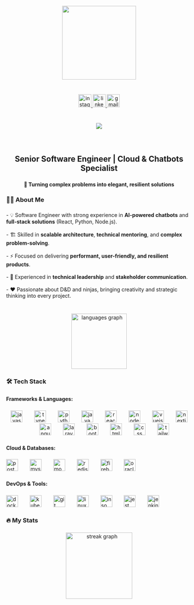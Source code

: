 <br clear="both">

<div align="center">
  <img height="200" src="https://scontent.fbfh15-2.fna.fbcdn.net/v/t39.30808-6/475778719_1620034928625679_4723599589503804871_n.jpg?stp=dst-jpg_s206x206_tt6&_nc_cat=110&ccb=1-7&_nc_sid=fe5ecc&_nc_ohc=8gfNh-BBQs4Q7kNvwFAkDkl&_nc_oc=AdnZzqbN7NGLqBLZXbWILEsee6vErYJdWEYgaiGucyJD81SYz0AzutuARIAzCUjHmZmmQ7Yu51KaQvXo-fKef10T&_nc_zt=23&_nc_ht=scontent.fbfh15-2.fna&_nc_gid=8rCErff2VMLU9057kVQxvA&oh=00_AfWvJSzSXjSkkzXcvSRSoU42h8B5s1I298wC6y5qYiCfQQ&oe=68BC393D"  />
</div>

###

<br clear="both">

<div align="center">
  <a href="https://www.instagram.com/bruno._.franca2" target="_blank">
    <img src="https://img.shields.io/static/v1?message=Instagram&logo=instagram&label=&color=E4405F&logoColor=white&labelColor=E4405F&style=for-the-badge" height="35" alt="instagram logo"  />
  </a>
  <a href="https://www.linkedin.com/in/brunoai" target="_blank">
    <img src="https://img.shields.io/static/v1?message=LinkedIn&logo=linkedin&label=&color=0077B5&logoColor=white&labelColor=&style=for-the-badge" height="35" alt="linkedin logo"  />
  </a>
  <a href="mailto:brunofranca2k@gmail.com" target="_blank">
    <img src="https://img.shields.io/static/v1?message=Gmail&logo=gmail&label=&color=D14836&logoColor=white&labelColor=&style=for-the-badge" height="35" alt="gmail logo"  />
  </a>
</div>

###

<br clear="both">

<div align="center">
  <img src="https://visitor-badge.laobi.icu/badge?page_id=tuttao.tuttao&left_color=deeppink&right_color=midnightblue"  />
</div>

###

<br clear="both">

<h2 align="center">Senior Software Engineer | Cloud & Chatbots Specialist</h2>

###

<h4 align="center">🧩 Turning complex problems into elegant, resilient solutions</h4>

###

<h3 align="left">👩‍💻  About Me</h3>

###

<p align="left">- 💡 Software Engineer with strong experience in <strong>AI-powered chatbots</strong> and <strong>full-stack solutions</strong> (React, Python, Node.js).<br><br>- 🏗️ Skilled in <strong>scalable architecture</strong>, <strong>technical mentoring</strong>, and <strong>complex problem-solving</strong>.<br><br>- ⚡ Focused on delivering <strong>performant, user-friendly, and resilient products</strong>.<br><br>- 🤝 Experienced in <strong>technical leadership</strong> and <strong>stakeholder communication</strong>.<br><br>- ❤ Passionate about D&D and ninjas, bringing creativity and strategic thinking into every project.</p>

###

<br clear="both">

<div align="center">
  <img src="https://github-readme-stats.vercel.app/api/top-langs?username=tuttao&locale=en&hide_title=false&layout=compact&card_width=320&langs_count=5&theme=algolia&hide_border=false" height="150" alt="languages graph"  />
</div>

###

<h3 align="left">🛠 Tech Stack</h3>

###

<h4 align="left">Frameworks & Languages:</h4>

###

<div align="center">
  <img src="https://cdn.jsdelivr.net/gh/devicons/devicon/icons/javascript/javascript-original.svg" height="32" alt="javascript logo"  />
  <img width="24" />
  <img src="https://cdn.jsdelivr.net/gh/devicons/devicon/icons/typescript/typescript-original.svg" height="32" alt="typescript logo"  />
  <img width="24" />
  <img src="https://cdn.jsdelivr.net/gh/devicons/devicon/icons/python/python-original.svg" height="32" alt="python logo"  />
  <img width="24" />
  <img src="https://cdn.jsdelivr.net/gh/devicons/devicon/icons/java/java-original.svg" height="32" alt="java logo"  />
  <img width="24" />
  <img src="https://cdn.jsdelivr.net/gh/devicons/devicon/icons/react/react-original.svg" height="32" alt="react logo"  />
  <img width="24" />
  <img src="https://cdn.jsdelivr.net/gh/devicons/devicon/icons/nodejs/nodejs-original.svg" height="32" alt="nodejs logo"  />
  <img width="24" />
  <img src="https://cdn.jsdelivr.net/gh/devicons/devicon/icons/vuejs/vuejs-original.svg" height="32" alt="vuejs logo"  />
  <img width="24" />
  <img src="https://cdn.jsdelivr.net/gh/devicons/devicon/icons/nextjs/nextjs-original.svg" height="32" alt="nextjs logo"  />
  <img width="24" />
  <img src="https://cdn.jsdelivr.net/gh/devicons/devicon/icons/angularjs/angularjs-original.svg" height="32" alt="angularjs logo"  />
  <img width="24" />
  <img src="https://cdn.jsdelivr.net/gh/devicons/devicon/icons/laravel/laravel-original.svg" height="32" alt="laravel logo"  />
  <img width="24" />
  <img src="https://cdn.jsdelivr.net/gh/devicons/devicon/icons/bootstrap/bootstrap-original.svg" height="32" alt="bootstrap logo"  />
  <img width="24" />
  <img src="https://cdn.jsdelivr.net/gh/devicons/devicon/icons/html5/html5-original.svg" height="32" alt="html5 logo"  />
  <img width="24" />
  <img src="https://cdn.jsdelivr.net/gh/devicons/devicon/icons/css3/css3-original.svg" height="32" alt="css logo"  />
  <img width="24" />
  <img src="https://cdn.jsdelivr.net/gh/devicons/devicon/icons/tailwindcss/tailwindcss-original-wordmark.svg" height="32" alt="tailwindcss logo"  />
</div>

###

<h4 align="left">Cloud & Databases:</h4>

###

<div align="left">
  <img src="https://cdn.jsdelivr.net/gh/devicons/devicon/icons/postgresql/postgresql-original.svg" height="32" alt="postgresql logo"  />
  <img width="24" />
  <img src="https://cdn.jsdelivr.net/gh/devicons/devicon/icons/mysql/mysql-original.svg" height="32" alt="mysql logo"  />
  <img width="24" />
  <img src="https://cdn.jsdelivr.net/gh/devicons/devicon/icons/mongodb/mongodb-original.svg" height="32" alt="mongodb logo"  />
  <img width="24" />
  <img src="https://cdn.jsdelivr.net/gh/devicons/devicon/icons/redis/redis-original.svg" height="32" alt="redis logo"  />
  <img width="24" />
  <img src="https://cdn.jsdelivr.net/gh/devicons/devicon/icons/firebase/firebase-plain.svg" height="32" alt="firebase logo"  />
  <img width="24" />
  <img src="https://cdn.jsdelivr.net/gh/devicons/devicon/icons/oracle/oracle-original.svg" height="32" alt="oracle logo"  />
</div>

###

<h4 align="left">DevOps & Tools:</h4>

###

<div align="left">
  <img src="https://cdn.jsdelivr.net/gh/devicons/devicon/icons/docker/docker-original.svg" height="32" alt="docker logo"  />
  <img width="24" />
  <img src="https://cdn.jsdelivr.net/gh/devicons/devicon/icons/kubernetes/kubernetes-plain.svg" height="32" alt="kubernetes logo"  />
  <img width="24" />
  <img src="https://cdn.jsdelivr.net/gh/devicons/devicon/icons/git/git-original.svg" height="32" alt="git logo"  />
  <img width="24" />
  <img src="https://cdn.jsdelivr.net/gh/devicons/devicon/icons/linux/linux-original.svg" height="32" alt="linux logo"  />
  <img width="24" />
  <img src="https://cdn.jsdelivr.net/gh/devicons/devicon/icons/insomnia/insomnia-original.svg" height="32" alt="insomnia logo"  />
  <img width="24" />
  <img src="https://cdn.jsdelivr.net/gh/devicons/devicon/icons/jest/jest-plain.svg" height="32" alt="jest logo"  />
  <img width="24" />
  <img src="https://cdn.jsdelivr.net/gh/devicons/devicon/icons/jenkins/jenkins-line.svg" height="32" alt="jenkins logo"  />
</div>

###

<h3 align="left">🔥   My Stats</h3>

###

<div align="center">
  <img src="https://streak-stats.demolab.com?user=tuttao&locale=en&mode=weekly&theme=algolia&hide_border=true&border_radius=50&date_format=M%20j%5B,%20Y%5D&order=3" height="180" alt="streak graph"  />
</div>

###
